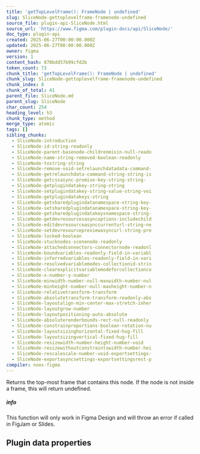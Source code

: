 ```yaml
---
title: 'getTopLevelFrame(): FrameNode | undefined'
slug: SliceNode-gettoplevelframe-framenode-undefined
source_file: plugin-api-SliceNode.html
source_url: 'https://www.figma.com/plugin-docs/api/SliceNode/'
doc_type: plugin-api
created: 2025-06-27T00:00:00.000Z
updated: 2025-06-27T00:00:00.000Z
owner: figma
version: 1
content_hash: 870bdd57b99cfd2b
token_count: 73
chunk_title: 'getTopLevelFrame(): FrameNode | undefined'
chunk_slug: SliceNode-gettoplevelframe-framenode-undefined
chunk_index: 8
chunk_of_total: 41
parent_file: SliceNode.md
parent_slug: SliceNode
char_count: 254
heading_level: h3
chunk_type: method
merge_type: atomic
tags: []
sibling_chunks:
  - SliceNode-introduction
  - SliceNode-id-string-readonly
  - SliceNode-parent-basenode-childrenmixin-null-reado
  - SliceNode-name-string-removed-boolean-readonly
  - SliceNode-tostring-string
  - SliceNode-remove-void-setrelaunchdatadata-command-
  - SliceNode-getrelaunchdata-command-string-string-is
  - SliceNode-getcssasync-promise-key-string-string-
  - SliceNode-getplugindatakey-string-string
  - SliceNode-setplugindatakey-string-value-string-voi
  - SliceNode-getplugindatakeys-string
  - SliceNode-getsharedplugindatanamespace-string-key-
  - SliceNode-setsharedplugindatanamespace-string-key-
  - SliceNode-getsharedplugindatakeysnamespace-string-
  - SliceNode-getdevresourcesasyncoptions-includechild
  - SliceNode-editdevresourceasynccurrenturl-string-ne
  - SliceNode-setdevresourcepreviewasyncurl-string-pre
  - SliceNode-locked-boolean
  - SliceNode-stucknodes-scenenode-readonly
  - SliceNode-attachedconnectors-connectornode-readonl
  - SliceNode-boundvariables-readonly-field-in-variabl
  - SliceNode-inferredvariables-readonly-field-in-vari
  - SliceNode-resolvedvariablemodes-collectionid-strin
  - SliceNode-clearexplicitvariablemodeforcollectionco
  - SliceNode-x-number-y-number
  - SliceNode-minwidth-number-null-maxwidth-number-nul
  - SliceNode-minheight-number-null-maxheight-number-n
  - SliceNode-relativetransform-transform
  - SliceNode-absolutetransform-transform-readonly-abs
  - SliceNode-layoutalign-min-center-max-stretch-inher
  - SliceNode-layoutgrow-number
  - SliceNode-layoutpositioning-auto-absolute
  - SliceNode-absoluterenderbounds-rect-null-readonly
  - SliceNode-constrainproportions-boolean-rotation-nu
  - SliceNode-layoutsizinghorizontal-fixed-hug-fill
  - SliceNode-layoutsizingvertical-fixed-hug-fill
  - SliceNode-resizewidth-number-height-number-void
  - SliceNode-resizewithoutconstraintswidth-number-hei
  - SliceNode-rescalescale-number-void-exportsettings-
  - SliceNode-exportasyncsettings-exportsettingsrest-p
compiler: noos-figma
---
```


Returns the top-most frame that contains this node. If the node is not inside a frame, this will return undefined.

##### info

This function will only work in Figma Design and will throw an error if called in FigJam or Slides.

## Plugin data properties
